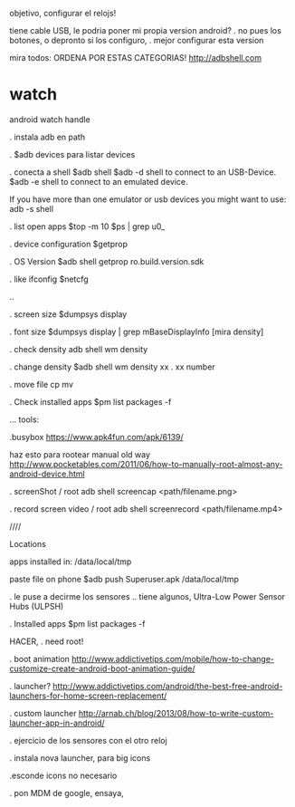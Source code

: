 objetivo, configurar el relojs!

tiene cable USB,
le podria poner mi propia version android?
. no pues los botones, o depronto si los configuro, 
. mejor configurar esta version

mira todos:
ORDENA POR ESTAS CATEGORIAS!
http://adbshell.com

# watch
android watch handle

. instala adb en path

. $adb devices 
  para listar devices

. conecta a shell
$adb shell
$adb -d shell to connect to an USB-Device.
$adb -e shell to connect to an emulated device.

If you have more than one emulator or usb devices you might want to use: adb -s <DEVICE> shell

. list open apps
$top -m 10
$ps | grep u0_

. device configuration
$getprop

. OS Version
$adb shell getprop ro.build.version.sdk

. like ifconfig
$netcfg

..

. screen size
$dumpsys display

. font size
$dumpsys display | grep mBaseDisplayInfo  [mira density]

. check density
adb shell wm density

. change density
$adb shell wm density xx
  . xx number
  
. move file
cp mv

. Check installed apps
$pm list packages -f 

...
tools:

.busybox
https://www.apk4fun.com/apk/6139/


haz esto para rootear manual
old way
http://www.pocketables.com/2011/06/how-to-manually-root-almost-any-android-device.html

. screenShot / root
adb shell screencap <path/filename.png>


. record screen video / root
adb shell screenrecord <path/filename.mp4>



////

Locations

apps installed in:
/data/local/tmp


paste file on phone
$adb push Superuser.apk /data/local/tmp

. le puse a decirme los sensores
.. tiene algunos,
Ultra-Low Power   Sensor Hubs (ULPSH)

. Installed apps
$pm list packages -f

HACER,
. need root!

. boot animation
http://www.addictivetips.com/mobile/how-to-change-customize-create-android-boot-animation-guide/

. launcher?
http://www.addictivetips.com/android/the-best-free-android-launchers-for-home-screen-replacement/

. custom launcher
http://arnab.ch/blog/2013/08/how-to-write-custom-launcher-app-in-android/

. ejercicio de los sensores con el otro reloj

. instala 
nova launcher, para big icons

.esconde icons no necesario

. pon MDM de google, ensaya,



